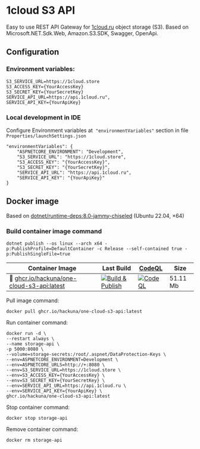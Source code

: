 # 1cloud S3 API

Easy to use REST API Gateway for [1cloud.ru](https://1cloud.ru/ref/339507) object storage (S3). Based on Microsoft.NET.Sdk.Web, Amazon.S3.SDK, Swagger, OpenApi.

## Configuration

### Environment variables:

```
S3_SERVICE_URL=https://1cloud.store
S3_ACCESS_KEY={YourAccessKey}
S3_SECRET_KEY={YourSecretKey}
SERVICE_API_URL=https://api.1cloud.ru",
SERVICE_API_KEY={YourApiKey}
```

### Local development in IDE

Configure Environment variables at  `"environmentVariables"` section in file `Properties/launchSettings.json`

```
"environmentVariables": {
    "ASPNETCORE_ENVIRONMENT": "Development",
    "S3_SERVICE_URL": "https://1cloud.store",
    "S3_ACCESS_KEY": "{YourAccessKey}",
    "S3_SECRET_KEY": "{YourSecretKey}",
    "SERVICE_API_URL": "https://api.1cloud.ru",
    "SERVICE_API_KEY": "{YourApiKey}"
}
```

## Docker image

Based on [dotnet/runtime-deps:8.0-jammy-chiseled](https://mcr.microsoft.com/en-us/product/dotnet/runtime-deps/about) (Ubuntu 22.04, ×64)

### Build container image command

```
dotnet publish --os linux --arch x64 -p:PublishProfile=DefaultContainer -c Release --self-contained true -p:PublishSingleFile=true
```

| Container Image | Last Build | [CodeQL](https://codeql.github.com/) | Size |
| -- | -- | -- | -- |
| 🐳 [ghcr.io/hackuna/one-cloud-s3-api:latest](https://github.com/hackuna/one-cloud-s3-api/pkgs/container/one-cloud-s3-api) | [![Build & Publish](https://github.com/hackuna/one-cloud-s3-api/actions/workflows/dotnet.yml/badge.svg)](https://github.com/hackuna/one-cloud-s3-api/actions/workflows/dotnet.yml) | [![CodeQL](https://github.com/hackuna/one-cloud-s3-api/actions/workflows/github-code-scanning/codeql/badge.svg)](https://github.com/hackuna/one-cloud-s3-api/actions/workflows/github-code-scanning/codeql) | 51.11 Mb |

Pull image command:

```
docker pull ghcr.io/hackuna/one-cloud-s3-api:latest
```

Run container command:

```
docker run -d \
--restart always \
--name storage-api \
-p 5000:8080 \
--volume=storage-secrets:/root/.aspnet/DataProtection-Keys \
--env=ASPNETCORE_ENVIRONMENT=Development \
--env=ASPNETCORE_URLS=http://+:8080 \
--env=S3_SERVICE_URL=https://1cloud.store \
--env=S3_ACCESS_KEY={YourAccessKey} \
--env=S3_SECRET_KEY={YourSecretKey} \
--env=SERVICE_API_URL=https://api.1cloud.ru \
--env=SERVICE_API_KEY={YourApiKey} \
ghcr.io/hackuna/one-cloud-s3-api:latest
```

Stop container command:

```
docker stop storage-api
```

Remove container command:

```
docker rm storage-api
```
